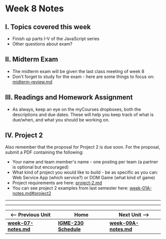 # Week 8 Notes

## I. Topics covered this week
- Finish up parts I-V of the JavaScript series
- Other questions about exam?

## II. Midterm Exam
- The midterm exam will be given the last class meeting of week 8
- Don't forget to study for the exam - here are some things to focus on: [midterm-review.md](../exams/midterm-review.md)

## III. Readings and Homework Assignment
- As always, keep an eye on the myCourses dropboxes, both the descriptions and due dates. These will help you keep track of what is due/when, and what you should be working on.

## IV. Project 2
Also remember that the proposal for Project 2 is due soon. For the proposal, submit a PDF containing the following:

- Your name and team member's name - one posting per team (a partner is optional but encouraged)
- What kind of project you would like to build - be as specific as you can: Web Service App (which service?) or DOM Game (what kind of game)
- Project requirements are here: [project-2.md](../projects/project-2.md)
- You can see project 2 examples from last semester here: [week-01A-notes.md#project2](./week-01A-notes.md#project2)

<hr><hr>

| <-- Previous Unit | Home | Next Unit -->
| --- | --- | --- 
| [**week-07-notes.md**](week-07-notes.md)     |  [**IGME-230 Schedule**](../schedule.md) | [**week-09A-notes.md**](week-09A-notes.md)

